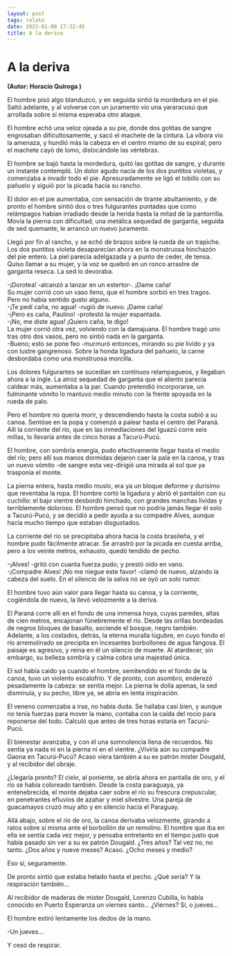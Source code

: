 ```yaml
---
layout: post
tags: relato
date: 2021-01-08 17:32:45
title: A la deriva
---
```


# A la deriva
**(Autor: Horacio Quiroga )**

El hombre pisó algo blanduzco, y en seguida sintió la mordedura en el pie. Saltó adelante, y al volverse con un juramento vio una yararacusú que arrollada sobre sí misma esperaba otro ataque.

El hombre echó una veloz ojeada a su pie, donde dos gotitas de sangre engrosaban dificultosamente, y sacó el machete de la cintura. La víbora vio la amenaza, y hundió más la cabeza en el centro mismo de su espiral; pero el machete cayó de lomo, dislocándole las vértebras.

El hombre se bajó hasta la mordedura, quitó las gotitas de sangre, y durante un instante contempló. Un dolor agudo nacía de los dos puntitos violetas, y comenzaba a invadir todo el pie. Apresuradamente se ligó el tobillo con su pañuelo y siguió por la picada hacia su rancho.

El dolor en el pie aumentaba, con sensación de tirante abultamiento, y de pronto el hombre sintió dos o tres fulgurantes puntadas que como relámpagos habían irradiado desde la herida hasta la mitad de la pantorrilla. Movía la pierna con dificultad; una metálica sequedad de garganta, seguida de sed quemante, le arrancó un nuevo juramento.

Llegó por fin al rancho, y se echó de brazos sobre la rueda de un trapiche. Los dos puntitos violeta desaparecían ahora en la monstruosa hinchazón del pie entero. La piel parecía adelgazada y a punto de ceder, de tensa. Quiso llamar a su mujer, y la voz se quebró en un ronco arrastre de garganta reseca. La sed lo devoraba.

-¡Dorotea! -alcanzó a lanzar en un estertor-. ¡Dame caña!  
Su mujer corrió con un vaso lleno, que el hombre sorbió en tres tragos.  
Pero no había sentido gusto alguno.  
-¡Te pedí caña, no agua! -rugió de nuevo. ¡Dame caña!  
-¡Pero es caña, Paulino! -protestó la mujer espantada.  
-¡No, me diste agua! ¡Quiero caña, te digo!  
La mujer corrió otra vez, volviendo con la damajuana. El hombre tragó uno tras otro dos vasos, pero no sintió nada en la garganta.  
-Bueno; esto se pone feo -murmuró entonces, mirando su pie lívido y ya con lustre gangrenoso. Sobre la honda ligadura del pañuelo, la carne desbordaba como una monstruosa morcilla.

Los dolores fulgurantes se sucedían en continuos relampagueos, y llegaban ahora a la ingle. La atroz sequedad de garganta que el aliento parecía caldear más, aumentaba a la par. Cuando pretendió incorporarse, un fulminante vómito lo mantuvo medio minuto con la frente apoyada en la rueda de palo.

Pero el hombre no quería morir, y descendiendo hasta la costa subió a su canoa. Sentóse en la popa y comenzó a palear hasta el centro del Paraná. Allí la corriente del río, que en las inmediaciones del Iguazú corre seis millas, lo llevaría antes de cinco horas a Tacurú-Pucú.

El hombre, con sombría energía, pudo efectivamente llegar hasta el medio del río; pero allí sus manos dormidas dejaron caer la pala en la canoa, y tras un nuevo vómito -de sangre esta vez-dirigió una mirada al sol que ya trasponía el monte.

La pierna entera, hasta medio muslo, era ya un bloque deforme y durísimo que reventaba la ropa. El hombre cortó la ligadura y abrió el pantalón con su cuchillo: el bajo vientre desbordó hinchado, con grandes manchas lívidas y terriblemente doloroso. El hombre pensó que no podría jamás llegar él solo a Tacurú-Pucú, y se decidió a pedir ayuda a su compadre Alves, aunque hacía mucho tiempo que estaban disgustados.

La corriente del río se precipitaba ahora hacia la costa brasileña, y el hombre pudo fácilmente atracar. Se arrastró por la picada en cuesta arriba, pero a los veinte metros, exhausto, quedó tendido de pecho.

-¡Alves! -gritó con cuanta fuerza pudo; y prestó oído en vano.  
-¡Compadre Alves! ¡No me niegue este favor! -clamó de nuevo, alzando la cabeza del suelo. En el silencio de la selva no se oyó un solo rumor.

El hombre tuvo aún valor para llegar hasta su canoa, y la corriente, cogiéndola de nuevo, la llevó velozmente a la deriva.  

El Paraná corre allí en el fondo de una inmensa hoya, cuyas paredes, altas de cien metros, encajonan fúnebremente el río. Desde las orillas bordeadas de negros bloques de basalto, asciende el bosque, negro también. Adelante, a los costados, detrás, la eterna muralla lúgubre, en cuyo fondo el río arremolinado se precipita en incesantes borbollones de agua fangosa. El paisaje es agresivo, y reina en él un silencio de muerte. Al atardecer, sin embargo, su belleza sombría y calma cobra una majestad única.

El sol había caído ya cuando el hombre, semitendido en el fondo de la canoa, tuvo un violento escalofrío. Y de pronto, con asombro, enderezó pesadamente la cabeza: se sentía mejor. La pierna le dolía apenas, la sed disminuía, y su pecho, libre ya, se abría en lenta inspiración.

El veneno comenzaba a irse, no había duda. Se hallaba casi bien, y aunque no tenía fuerzas para mover la mano, contaba con la caída del rocío para reponerse del todo. Calculó que antes de tres horas estaría en Tacurú-Pucú.

El bienestar avanzaba, y con él una somnolencia llena de recuerdos. No sentía ya nada ni en la pierna ni en el vientre. ¿Viviría aún su compadre Gaona en Tacurú-Pucú? Acaso viera también a su ex patrón mister Dougald, y al recibidor del obraje.

¿Llegaría pronto? El cielo, al poniente, se abría ahora en pantalla de oro, y el río se había coloreado también. Desde la costa paraguaya, ya entenebrecida, el monte dejaba caer sobre el río su frescura crepuscular, en penetrantes efluvios de azahar y miel silvestre. Una pareja de guacamayos cruzó muy alto y en silencio hacia el Paraguay.

Allá abajo, sobre el río de oro, la canoa derivaba velozmente, girando a ratos sobre sí misma ante el borbollón de un remolino. El hombre que iba en ella se sentía cada vez mejor, y pensaba entretanto en el tiempo justo que había pasado sin ver a su ex patrón Dougald. ¿Tres años? Tal vez no, no tanto. ¿Dos años y nueve meses? Acaso. ¿Ocho meses y medio?

Eso sí, seguramente.

De pronto sintió que estaba helado hasta el pecho. ¿Qué sería? Y la respiración también...

Al recibidor de maderas de mister Dougald, Lorenzo Cubilla, lo había conocido en Puerto Esperanza un viernes santo... ¿Viernes? Sí, o jueves...

El hombre estiró lentamente los dedos de la mano.

-Un jueves...

Y cesó de respirar.